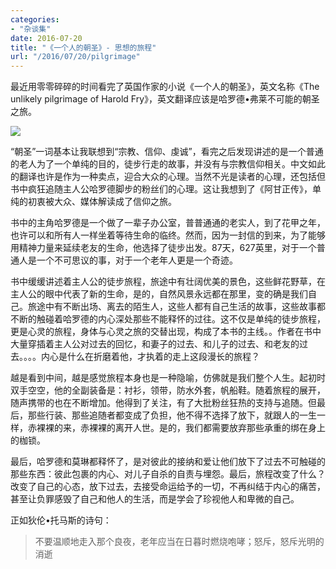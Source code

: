 ```yaml
---
categories:
- "杂谈集"
date: 2016-07-20
title: "《一个人的朝圣》- 思想的旅程"
url: "/2016/07/20/pilgrimage"
---
```


最近用零零碎碎的时间看完了英国作家的小说《一个人的朝圣》，英文名称《The unlikely pilgrimage of Harold Fry》，英文翻译应该是哈罗德•弗莱不可能的朝圣之旅。

<!--more-->

![](../../../../pic/2016/2016-07-20-pilgrimage.png)

“朝圣”一词基本让我联想到“宗教、信仰、虔诚”，看完之后发现讲述的是一个普通的老人为了一个单纯的目的，徒步行走的故事，并没有与宗教信仰相关。中文如此的翻译也许是作为一种卖点，迎合大众的心理。当然不光是读者的心理，还包括但书中疯狂追随主人公哈罗德脚步的粉丝们的心理。这让我想到了《阿甘正传》，单纯的初衷被大众、媒体解读成了信仰之旅。

书中的主角哈罗德是一个做了一辈子办公室，普普通通的老实人，到了花甲之年，也许可以和所有人一样坐着等待生命的临终。然而，因为一封信的到来，为了能够用精神力量来延续老友的生命，他选择了徒步出发。87天，627英里，对于一个普通人是一个不可思议的事，对于一个老年人更是一个奇迹。

书中缓缓讲述着主人公的徒步旅程，旅途中有壮阔优美的景色，这些鲜花野草，在主人公的眼中代表了新的生命，是的，自然风景永远都在那里，变的确是我们自己。旅途中有不断出场、离去的陌生人，这些人都有自己生活的故事，这些故事都不断的触碰着哈罗德的内心深处那些不能释怀的过往。这不仅是单纯的徒步旅程，更是心灵的旅程，身体与心灵之旅的交替出现，构成了本书的主线。。作者在书中大量穿插着主人公对过去的回忆，和妻子的过去、和儿子的过去、和老友的过去。。。。内心是什么在折磨着他，才执着的走上这段漫长的旅程？

越是看到中间，越是感觉旅程本身也是一种隐喻，仿佛就是我们整个人生。起初时双手空空，他的全副装备是：衬衫，领带，防水外套，帆船鞋。随着旅程的展开，随声携带的也在不断增加。他得到了关注，有了大批粉丝狂热的支持与追随。但最后，那些行装、那些追随者都变成了负担，他不得不选择了放下，就跟人的一生一样，赤裸裸的来，赤裸裸的离开人世。是的，我们都需要放弃那些承重的绑在身上的枷锁。

最后，哈罗德和莫琳都释怀了，是对彼此的接纳和爱让他们放下了过去不可触碰的那些东西：彼此包裹的内心、对儿子自杀的自责与埋怨。最后，旅程改变了什么？改变了自己的心态，放下过去，去接受命运给予的一切，不再纠结于内心的痛苦，甚至让负罪感毁了自己和他人的生活，而是学会了珍视他人和卑微的自己。

正如狄伦•托马斯的诗句：

> 不要温顺地走入那个良夜，老年应当在日暮时燃烧咆哮；怒斥，怒斥光明的消逝






